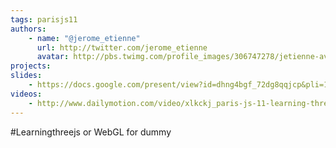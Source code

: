 ```yaml
---
tags: parisjs11
authors:
    - name: "@jerome_etienne"
      url: http://twitter.com/jerome_etienne
      avatar: http://pbs.twimg.com/profile_images/306747278/jetienne-avatar_bigger.jpg
projects:
slides:
    - https://docs.google.com/present/view?id=dhng4bgf_72dg8qqjcp&pli=1
videos:
    - http://www.dailymotion.com/video/xlkckj_paris-js-11-learning-three-js-by-jerome-etienne_tech
---
```

#Learningthreejs or WebGL for dummy
